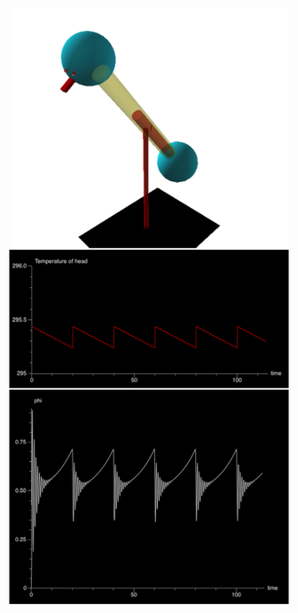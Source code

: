 
![image](https://github.com/SodiumJu/PhysicsModelSimulation/blob/main/Final%20021/cover.png)
![image](https://github.com/SodiumJu/PhysicsModelSimulation/blob/main/Final%20021/Temperature%20to%20time.png)
![image](https://github.com/SodiumJu/PhysicsModelSimulation/blob/main/Final%20021/angle%20to%20time.png)


